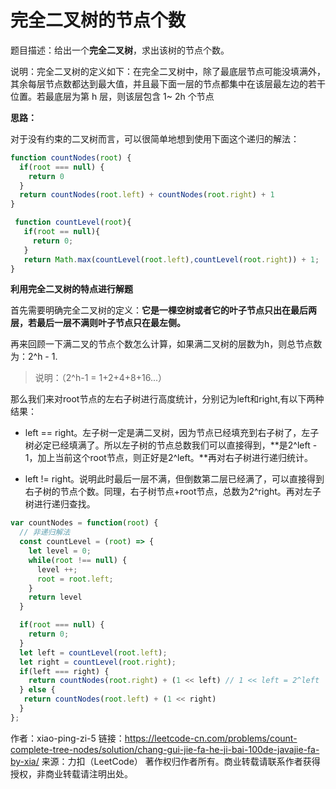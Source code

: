 # 完全二叉树的节点个数

题目描述：给出一个**完全二叉树**，求出该树的节点个数。

说明：完全二叉树的定义如下：在完全二叉树中，除了最底层节点可能没填满外，其余每层节点数都达到最大值，并且最下面一层的节点都集中在该层最左边的若干位置。若最底层为第 h 层，则该层包含 1~ 2h 个节点

**思路：**

对于没有约束的二叉树而言，可以很简单地想到使用下面这个递归的解法：

```js
function countNodes(root) {
  if(root === null) {
    return 0
  }
  return countNodes(root.left) + countNodes(root.right) + 1
}

```



```js
 function countLevel(root){
   if(root == null){
     return 0;
   }
   return Math.max(countLevel(root.left),countLevel(root.right)) + 1;
}
```



**利用完全二叉树的特点进行解题**

首先需要明确完全二叉树的定义：**它是一棵空树或者它的叶子节点只出在最后两层，若最后一层不满则叶子节点只在最左侧。**

再来回顾一下满二叉的节点个数怎么计算，如果满二叉树的层数为h，则总节点数为：2^h - 1.

> 说明：（2^h-1 = 1+2+4+8+16...）

那么我们来对root节点的左右子树进行高度统计，分别记为left和right,有以下两种结果：

- left == right。左子树一定是满二叉树，因为节点已经填充到右子树了，左子树必定已经填满了。所以左子树的节点总数我们可以直接得到，**是2^left - 1，加上当前这个root节点，则正好是2^left。**再对右子树进行递归统计。

- left != right。说明此时最后一层不满，但倒数第二层已经满了，可以直接得到右子树的节点个数。同理，右子树节点+root节点，总数为2^right。再对左子树进行递归查找。



```js
var countNodes = function(root) {
  // 非递归解法
  const countLevel = (root) => {
    let level = 0;
    while(root !== null) {
      level ++;
      root = root.left;
    }
    return level
  }

  if(root === null) {
    return 0;
  }
  let left = countLevel(root.left);
  let right = countLevel(root.right);
  if(left === right) {
    return countNodes(root.right) + (1 << left) // 1 << left = 2^left
  } else {
   return countNodes(root.left) + (1 << right)
  }
};
```









作者：xiao-ping-zi-5
链接：https://leetcode-cn.com/problems/count-complete-tree-nodes/solution/chang-gui-jie-fa-he-ji-bai-100de-javajie-fa-by-xia/
来源：力扣（LeetCode）
著作权归作者所有。商业转载请联系作者获得授权，非商业转载请注明出处。